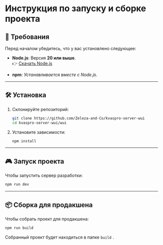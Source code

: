 # Инструкция по запуску и сборке проекта

## 🚀 Требования

Перед началом убедитесь, что у вас установлено следующее:

- **Node.js**: Версия **20 или выше**.  
  👉 [Скачать Node.js](https://nodejs.org/)

- **npm**: *Устанавливается вместе с Node.js*.
---

## 🛠️ Установка

1. Склонируйте репозиторий:
   ```bash
   git clone https://github.com/Zeleza-and-Co/kvaspro-server-wui
   cd kvaspro-server-wui/wui
   ```

2. Установите зависимости:
   ```bash
   npm install
   ```

---

## 🎮 Запуск проекта

Чтобы запустить сервер разработки:

```bash
npm run dev
```

---

## 📦 Сборка для продакшена

Чтобы собрать проект для продакшена:

```bash
npm run build
```

Собранный проект будет находиться в папке `build` .
